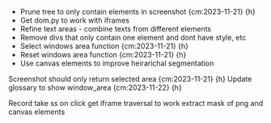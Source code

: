 - Prune tree to only contain elements in screenshot {cm:2023-11-21} {h}
- Get dom.py to work with iframes
- Refine text areas - combine texts from different elements
- Remove divs that only contain one element and dont have style, etc
- Select windows area function {cm:2023-11-21} {h}
- Reset windows area function {cm:2023-11-21} {h}
- Use canvas elements to improve heirarichal segmentation


Screenshot should only return selected area {cm:2023-11-21} {h}
Update glossary to show window_area {cm:2023-11-22} {h}

Record take ss on click
get iframe traversal to work
extract mask of png and canvas elements